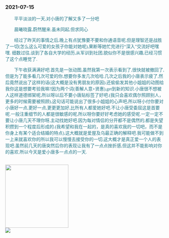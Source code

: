 ### 2021-07-15

  <p style="text-indent:2em; color: #25798a; font-family: Brush Script MT, Brush Script Std, cursive">
    平平淡淡的一天,对小唐的了解又多了一分吧
  </p>

  <p style="text-indent:2em; color: #25798a; font-family: Brush Script MT, Brush Script Std, cursive">
    晨曦晓露,蔚然醒来.虽未同起,但求同心
  </p>

  <p style="text-indent:2em; color: #25798a; font-family: Brush Script MT, Brush Script Std, cursive">
    经过了昨天的事情之后,晚上有点犹豫要不要和你通语音呢,但是理智还是战胜了一切(怎么这么可爱的女孩子你能对她呢),果断等她忙完进行“深入”交流好吧嘿嘿.
    细数过往,谈到了各自大学的经历,从军训到社团,貌似你不是很感兴趣,已经习惯了这个点睡觉了.
  </p>

  <p style="text-indent:2em; color: #25798a; font-family: Brush Script MT, Brush Script Std, cursive">
    下午收获满满好吧.首先是一张动图,虽然我第一次表示看到了,很快就被撤回了,但是为了能多看几次可爱的你,想要你多发几次哈哈.几次之后我的小唐表示疲了,然后竟然说出了这样的话(这大概是没有男朋友的原因).还偷偷发其他小姐姐的动图给我你这是想要考验我嘛?因为两个词(善解人意+贤惠),get到新的知识.小唐很不想被人这样道德绑架呢,所以呀以后不要小唐贴标签了好吧.(我只会喜欢偶尔照顾别人，更多的时候需要被照顾),这句话可能说出了很多小姐姐的心声吧,所以呀小付你要对小唐好一点,更好一点,更更更加好,比所有人都爱她好吧.不让小唐受委屈这是首要呢.一般注重细节的人都是很敏感的呢,所以呀你要好好考虑她的感受呢.一定一定不要让小唐几天不理你呀,主动找她好吧.因为每对情侣的分开都不是偶然的,都是失望积攒到一个程度后形成的.(我希望和我在一起的，是真的喜欢我的一切吧，而不是你身上有某个适合结婚的特点),这大概就是爱屋及乌最正确的解释吧.我可能做不到一上来就喜欢你的所以我可以慢慢去接受你的一切,这大概才是真正爱一个人的表现吧.虽然前几天的唐突然后你的表现让我有了一点点挫折感,但这并不能影响对你的喜欢.所以今天是爱小唐多一点点的一天.
  </p>  
 
  <br/>
  
  <img src="/loveMollyrui/dariyLove/log/../mollyImage/mollyrA.jpeg" style="width: 200px"/>

  <br/>

  <img src="/loveMollyrui/dariyLove/log/../mollyImage/mollyDariy2.jpeg"/>